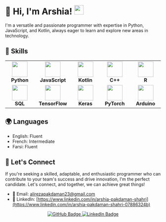 # 👋 Hi, I'm Arshia! <img src="https://raw.githubusercontent.com/MartinHeinz/MartinHeinz/master/wave.gif" width="30px">

<!-- 
<p align="center">
  <img src="https://user-images.githubusercontent.com/your-image-url-here" alt="Arshia's Avatar" />
</p>
-->

I'm a versatile and passionate programmer with expertise in Python, JavaScript, and Kotlin, always eager to learn and explore new areas in technology.

## 🚀 Skills

<table>
  <tr>
    <td align="center" width="140">
      <img src="https://cdn.worldvectorlogo.com/logos/python-5.svg" width="50" /><br />
      <strong>Python</strong>
    </td>
    <td align="center" width="140">
      <img src="https://upload.wikimedia.org/wikipedia/commons/thumb/9/99/Unofficial_JavaScript_logo_2.svg/1024px-Unofficial_JavaScript_logo_2.svg.png" width="50" /><br />
      <strong>JavaScript</strong>
    </td>
    <td align="center" width="140">
      <img src="https://cdn.worldvectorlogo.com/logos/kotlin-1.svg" width="50" /><br />
      <strong>Kotlin</strong>
    </td>
    <td align="center" width="140">
      <img src="https://cdn.worldvectorlogo.com/logos/c--4.svg" width="50" /><br />
      <strong>C++</strong>
    </td>
    <td align="center" width="140">
      <img src="https://cdn.worldvectorlogo.com/logos/r-lang.svg" width="50" /><br />
      <strong>R</strong>
    </td>
  </tr>
  <tr>
    <td align="center" width="140">
      <img src="https://www.svgrepo.com/show/331760/sql-database-generic.svg" width="50" /><br />
      <strong>SQL</strong>
    </td>
    <td align="center" width="140">
      <img src="https://cdn.worldvectorlogo.com/logos/tensorflow-2.svg" width="50" /><br />
      <strong>TensorFlow</strong>
    </td>
    <td align="center" width="140">
      <img src="https://upload.wikimedia.org/wikipedia/commons/thumb/a/ae/Keras_logo.svg/1200px-Keras_logo.svg.png" width="50" /><br />
      <strong>Keras</strong>
    </td>
    <td align="center" width="140">
      <img src="https://pytorch.org/assets/images/pytorch-logo.png" width="50" /><br />
      <strong>PyTorch</strong>
    </td>
    <td align="center" width="140">
      <img src="https://cdn.worldvectorlogo.com/logos/arduino-1.svg" width="50" /><br />
      <strong>Arduino</strong>
    </td>
  </tr>
</table>

## 🌍 Languages

- English: Fluent
- French: Intermediate
- Farsi: Fluent

## 🌟 Let's Connect

If you're seeking a skilled, adaptable, and enthusiastic programmer who can contribute to your team's success and drive innovation, I'm the perfect candidate. Let's connect, and together, we can achieve great things!

- 📧 Email: [alirezapakdaman23@gmail.com](mailto:alirezapakdaman23@gmail.com)
- 💼 LinkedIn: [https://www.linkedin.com/in/arshia-pakdaman-shahri](https://www.linkedin.com/in/arshia-pakdaman-shahri-07886324b)

<p align="center">
  <a href="https://github.com/alireza-pakdaman">
    <img src="https://img.shields.io/github/followers/alireza-pakdaman?label=Follow&style=social" alt="GitHub Badge" />
  </a>
  <a href="https://www.linkedin.com/in/arshia-pakdaman-shahri-07886324b/">
    <img src="https://img.shields.io/badge/-LinkedIn-blue?style=flat-square&logo=LinkedIn&logoColor=white&link=https://www.linkedin.com/in/arshia-pakdaman-shahri-07886324b" alt="LinkedIn Badge" />
  </a>
</p>

<!-- TryHackMe Badge -->
<!-- TryHackMe Badge -->
<p align="center">
  <script src="https://tryhackme.com/badge/2870054"></script>
</p>
